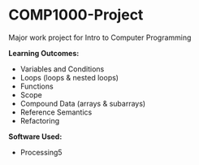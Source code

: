 # COMP1000-Project
Major work project for Intro to Computer Programming

**Learning Outcomes:**
- Variables and Conditions
- Loops (loops & nested loops)
- Functions
- Scope
- Compound Data (arrays & subarrays)
- Reference Semantics
- Refactoring

**Software Used:**
- Processing5
